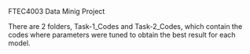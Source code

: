 FTEC4003 Data Minig Project

There are 2 folders, Task-1_Codes and Task-2_Codes, which contain the codes where parameters were tuned to obtain the best result for each model. 
